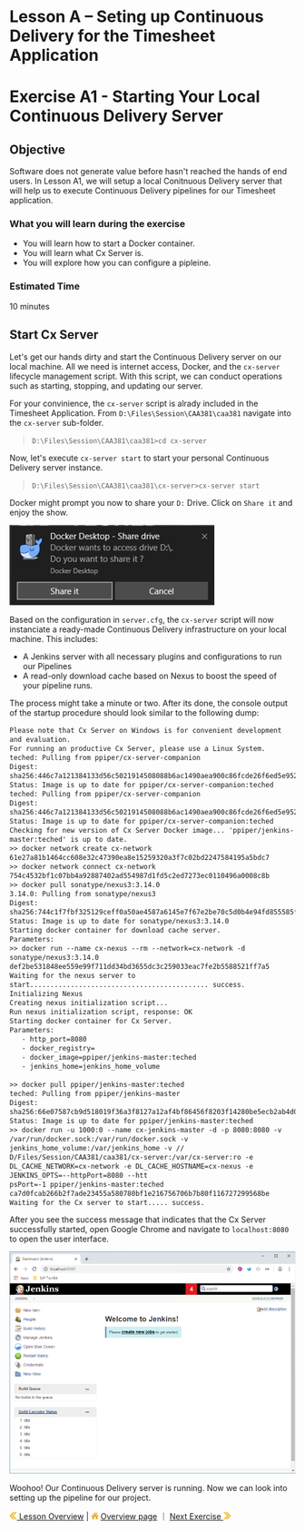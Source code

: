 # Lesson A – Seting up Continuous Delivery for the Timesheet Application

# Exercise A1 - Starting Your Local Continuous Delivery Server

## Objective
Software does not generate value before hasn't reached the hands of end users. In Lesson A1, we will setup a local Conitnuous Delivery server that will help us to execute Continuous Delivery pipelines for our Timesheet application.

### What you will learn during the exercise
* You will learn how to start a Docker container.
* You will learn what Cx Server is.
* You will explore how you can configure a pipleine.

### Estimated Time
10 minutes

## Start Cx Server
Let's get our hands dirty and start the Continuous Delivery server on our local machine. All we need is internet access, Docker, and the `cx-server` lifecycle management script. With this script, we can conduct operations such as starting, stopping, and updating our server.

For your convinience, the `cx-server` script is alrady included in the Timesheet Application. From `D:\Files\Session\CAA381\caa381` navigate into the `cx-server` sub-folder. 

> `D:\Files\Session\CAA381\caa381>cd cx-server`

Now, let's execute `cx-server start` to start your personal Continuous Delivery server instance.

> `D:\Files\Session\CAA381\caa381\cx-server>cx-server start`

Docker might prompt you now to share your `D:` Drive. Click on `Share it` and enjoy the show.

![](../../images/a/share-drive.png)

Based on the configuration in `server.cfg`, the `cx-server` script will now instanciate a ready-made Continuous Delivery infrastructure on your local machine. This includes:
* A Jenkins server with all necessary plugins and configurations to run our Pipelines
* A read-only download cache based on Nexus to boost the speed of your pipeline runs.

The process might take a minute or two. After its done, the console output of the startup procedure should look similar to the following dump:

```D:\Files\Session\CAA381\caa381\cx-server>cx-server start
Please note that Cx Server on Windows is for convenient development and evaluation.
For running an productive Cx Server, please use a Linux System.
teched: Pulling from ppiper/cx-server-companion
Digest: sha256:446c7a121384133d56c5021914508088b6ac1490aea900c86fcde26f6ed5e952
Status: Image is up to date for ppiper/cx-server-companion:teched
teched: Pulling from ppiper/cx-server-companion
Digest: sha256:446c7a121384133d56c5021914508088b6ac1490aea900c86fcde26f6ed5e952
Status: Image is up to date for ppiper/cx-server-companion:teched
Checking for new version of Cx Server Docker image... 'ppiper/jenkins-master:teched' is up to date.
>> docker network create cx-network
61e27a81b1464cc608e32c47390ea8e15259320a3f7c02bd2247584195a5bdc7
>> docker network connect cx-network 754c4532bf1c07bb4a92887402ad554987d1fd5c2ed7273ec0110496a0008c8b
>> docker pull sonatype/nexus3:3.14.0
3.14.0: Pulling from sonatype/nexus3
Digest: sha256:744c1f7fbf325129ceff0a50ae4587a6145e7f67e2be70c5d0b4e94fd855585f
Status: Image is up to date for sonatype/nexus3:3.14.0
Starting docker container for download cache server.
Parameters:
>> docker run --name cx-nexus --rm --network=cx-network -d sonatype/nexus3:3.14.0
def2be531848ee559e99f711dd34bd3655dc3c259033eac7fe2b5588521ff7a5
Waiting for the nexus server to start............................................ success.
Initializing Nexus
Creating nexus initialization script...
Run nexus initialization script, response: OK
Starting docker container for Cx Server.
Parameters:
   - http_port=8080
   - docker_registry=
   - docker_image=ppiper/jenkins-master:teched
   - jenkins_home=jenkins_home_volume

>> docker pull ppiper/jenkins-master:teched
teched: Pulling from ppiper/jenkins-master
Digest: sha256:66e07587cb9d518019f36a3f8127a12af4bf86456f8203f14280be5ecb2ab4d0
Status: Image is up to date for ppiper/jenkins-master:teched
>> docker run -u 1000:0 --name cx-jenkins-master -d -p 8080:8080 -v /var/run/docker.sock:/var/run/docker.sock -v jenkins_home_volume:/var/jenkins_home -v //
D/Files/Session/CAA381/caa381/cx-server:/var/cx-server:ro -e DL_CACHE_NETWORK=cx-network -e DL_CACHE_HOSTNAME=cx-nexus -e JENKINS_OPTS=--httpPort=8080 --htt
psPort=-1 ppiper/jenkins-master:teched
ca7d0fcab266b2f7ade23455a580780bf1e216756706b7b80f116727299568be
Waiting for the Cx server to start..... success.
```

After you see the success message that indicates that the Cx Server successfully started, open Google Chrome and navigate to `localhost:8080` to open the user interface. 

![](../../images/a/jenkins-welcome.png)

Woohoo! Our Continuous Delivery server is running. Now we can look into setting up the pipeline for our project. 


[![](../../images/nav-previous.png) Lesson Overview](../../overviews/A/README.md) | ![](../../images/nav-home.png) [Overview page](../../README.md) ｜ [Next Exercise ![](../../images/nav-next.png)](../A2/README.md)

